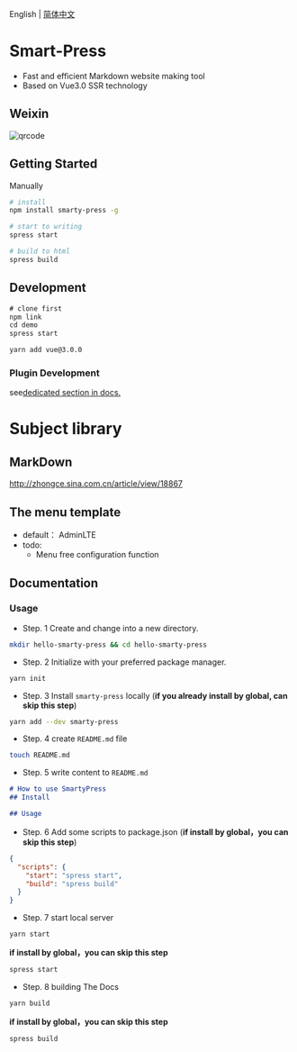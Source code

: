 English | [简体中文](./README.md)
# Smart-Press
- Fast and efficient Markdown website making tool
- Based on Vue3.0 SSR technology
## Weixin

![qrcode](assets/qrcode-2216750.JPG)


## Getting Started
Manually
```bash
# install 
npm install smarty-press -g

# start to writing 
spress start

# build to html
spress build

```


## Development

```js
# clone first
npm link
cd demo
spress start
```

```bash
yarn add vue@3.0.0

```
### Plugin Development
see[dedicated section in docs.](https://github.com/su37josephxia/smarty-press/tree/master/src/markdown/provider/__test_files__/)

# Subject library

## MarkDown

http://zhongce.sina.com.cn/article/view/18867

## The menu template

* default： AdminLTE 
* todo:
    *  Menu free configuration function

## Documentation

### Usage
* Step. 1 Create and change into a new directory.
```bash
mkdir hello-smarty-press && cd hello-smarty-press
```

* Step. 2 Initialize with your preferred package manager.
```bash
yarn init
```

* Step. 3 Install `smarty-press` locally (**if you already install by global, can skip this step**)
```bash
yarn add --dev smarty-press
```

* Step. 4 create `README.md` file
```bash
touch README.md
```

* Step. 5 write content to `README.md`
```markdown
# How to use SmartyPress
## Install

## Usage
```

* Step. 6 Add some scripts to package.json (**if install by global，you can skip this step**)
```json
{
  "scripts": {
    "start": "spress start",
    "build": "spress build"
  }
}
```

* Step. 7 start local server
```bash
yarn start
```
**if install by global，you can skip this step**
```bash
spress start
```

* Step. 8 building The Docs
```bash
yarn build
```
**if install by global，you can skip this step**
```bash
spress build
```
